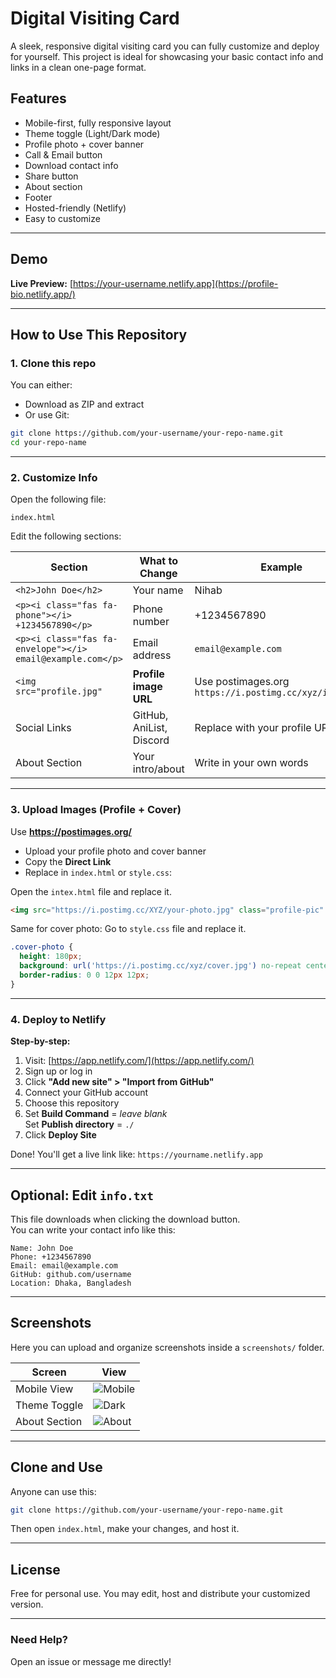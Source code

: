 # Digital Visiting Card

A sleek, responsive digital visiting card you can fully customize and deploy for yourself. This project is ideal for showcasing your basic contact info and links in a clean one-page format.

## Features

- Mobile-first, fully responsive layout
- Theme toggle (Light/Dark mode)
- Profile photo + cover banner
- Call & Email button
- Download contact info
- Share button
- About section
- Footer
- Hosted-friendly (Netlify)
- Easy to customize

---

## Demo

**Live Preview:** [https://your-username.netlify.app](https://profile-bio.netlify.app/)

---

## How to Use This Repository

### 1. Clone this repo

You can either:

- Download as ZIP and extract  
- Or use Git:

```bash
git clone https://github.com/your-username/your-repo-name.git
cd your-repo-name
```

---

### 2. Customize Info

Open the following file:

```
index.html
```

Edit the following sections:

| Section | What to Change | Example |
|--------|----------------|---------|
| `<h2>John Doe</h2>` | Your name | Nihab |
| `<p><i class="fas fa-phone"></i> +1234567890</p>` | Phone number | +1234567890 |
| `<p><i class="fas fa-envelope"></i> email@example.com</p>` | Email address | `email@example.com` |
| `<img src="profile.jpg"` | **Profile image URL** | Use postimages.org `https://i.postimg.cc/xyz/image.jpg` |
| Social Links | GitHub, AniList, Discord | Replace with your profile URLs |
| About Section | Your intro/about | Write in your own words |

---

### 3. Upload Images (Profile + Cover)

Use **https://postimages.org/**

- Upload your profile photo and cover banner
- Copy the **Direct Link**
- Replace in `index.html` or `style.css`:

Open the `intex.html` file and replace it.
```html
<img src="https://i.postimg.cc/XYZ/your-photo.jpg" class="profile-pic" />
```

Same for cover photo:
Go to `style.css` file and replace it.

```css
.cover-photo {
  height: 180px;
  background: url('https://i.postimg.cc/xyz/cover.jpg') no-repeat center/cover;
  border-radius: 0 0 12px 12px;
}
```

---

### 4. Deploy to Netlify

**Step-by-step:**

1. Visit: [https://app.netlify.com/](https://app.netlify.com/)
2. Sign up or log in
3. Click **"Add new site" > "Import from GitHub"**
4. Connect your GitHub account
5. Choose this repository
6. Set **Build Command** = _leave blank_  
   Set **Publish directory** = `./`
7. Click **Deploy Site**

Done! You'll get a live link like: `https://yourname.netlify.app`

---

## Optional: Edit `info.txt`

This file downloads when clicking the download button.  
You can write your contact info like this:

```
Name: John Doe
Phone: +1234567890
Email: email@example.com
GitHub: github.com/username
Location: Dhaka, Bangladesh
```

---

## Screenshots

Here you can upload and organize screenshots inside a `screenshots/` folder.

| Screen | View |
|--------|------|
| Mobile View | ![Mobile](screenshots/mobile.png) |
| Theme Toggle | ![Dark](screenshots/theme-toggle.png) |
| About Section | ![About](screenshots/about.png) |

---

## Clone and Use

Anyone can use this:

```bash
git clone https://github.com/your-username/your-repo-name.git
```

Then open `index.html`, make your changes, and host it.

---

## License

Free for personal use. You may edit, host and distribute your customized version.

---

### Need Help?

Open an issue or message me directly!
